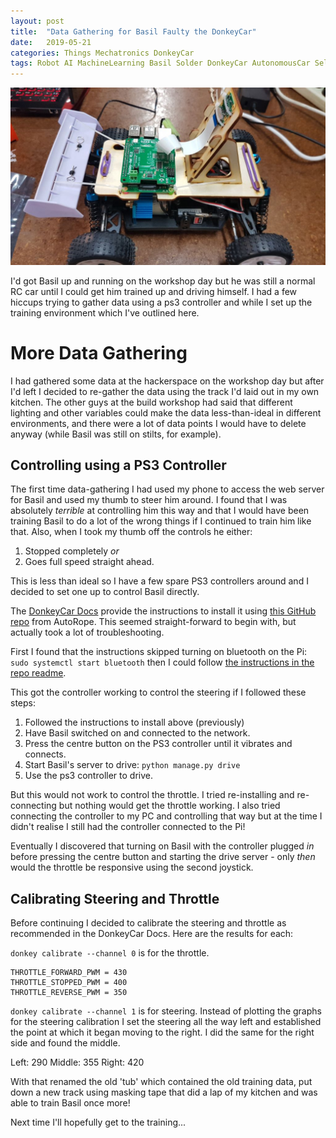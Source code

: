 ```yaml
---
layout: post
title:  "Data Gathering for Basil Faulty the DonkeyCar"
date:   2019-05-21
categories: Things Mechatronics DonkeyCar
tags: Robot AI MachineLearning Basil Solder DonkeyCar AutonomousCar Self-Driving-Car
---
```


![Basil](/images/donkeyCar/buildDay/04_basil.jpg)

I'd got Basil up and running on the workshop day but he was still a normal RC car until I could get him trained up and driving himself. I had a few hiccups trying to gather data using a ps3 controller and while I set up the training environment which I've outlined here.

<!--more-->

# More Data Gathering

I had gathered some data at the hackerspace on the workshop day but after I'd left I decided to re-gather the data using the track I'd laid out in my own kitchen. The other guys at the build workshop had said that different lighting and other variables could make the data less-than-ideal in different environments, and there were a lot of data points I would have to delete anyway (while Basil was still on stilts, for example).

## Controlling using a PS3 Controller

The first time data-gathering I had used my phone to access the web server for Basil and used my thumb to steer him around. I found that I was absolutely _terrible_ at controlling him this way and that I would have been training Basil to do a lot of the wrong things if I continued to train him like that. Also, when I took my thumb off the controls he either:

1. Stopped completely _or_
1. Goes full speed straight ahead.

This is less than ideal so I have a few spare PS3 controllers around and I decided to set one up to control Basil directly.

The [DonkeyCar Docs][donkeycar ps3] provide the instructions to install it using [this GitHub repo][ps3_link] from AutoRope. This seemed straight-forward to begin with, but actually took a lot of troubleshooting. 

First I found that the instructions skipped turning on bluetooth on the Pi: `sudo systemctl start bluetooth` then I could follow [the instructions in the repo readme][ps3_link].

This got the controller working to control the steering if I followed these steps:
1. Followed the instructions to install above (previously)
1. Have Basil switched on and connected to the network.
1. Press the centre button on the PS3 controller until it vibrates and connects.
1. Start Basil's server to drive: `python manage.py drive`
1. Use the ps3 controller to drive.

But this would not work to control the throttle. I tried re-installing and re-connecting but nothing would get the throttle working. I also tried connecting the controller to my PC and controlling that way but at the time I didn't realise I still had the controller connected to the Pi!

Eventually I discovered that turning on Basil with the controller plugged _in_ before pressing the centre button and starting the drive server - only _then_ would the throttle be responsive using the second joystick.

## Calibrating Steering and Throttle

Before continuing I decided to calibrate the steering and throttle as recommended in the DonkeyCar Docs. Here are the results for each:

`donkey calibrate --channel 0` is for the throttle.
```
THROTTLE_FORWARD_PWM = 430
THROTTLE_STOPPED_PWM = 400
THROTTLE_REVERSE_PWM = 350
```

`donkey calibrate --channel 1` is for steering. Instead of plotting the graphs for the steering calibration I set the steering all the way left and established the point at which it began moving to the right. I did the same for the right side and found the middle.

Left: 290
Middle: 355
Right: 420


With that renamed the old 'tub' which contained the old training data, put down a new track using masking tape that did a lap of my kitchen and was able to train Basil once more!

Next time I'll hopefully get to the training...

[donkeycar ps3]: http://docs.donkeycar.com/parts/controllers/#bluetooth-joystics
[donkeycar docs]: http://docs.donkeycar.com/
[ohmc instructions]: http://www.openhardwareconf.org/wiki/OHMC2019_Software_instructions
[ps3_link]: https://github.com/autorope/donkeypart_ps3_controller